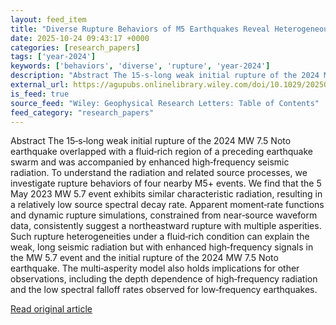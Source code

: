 ```yaml
---
layout: feed_item
title: "Diverse Rupture Behaviors of M5 Earthquakes Reveal Heterogeneous Fluid Effects in Noto Peninsula, Central Japan"
date: 2025-10-24 09:43:17 +0000
categories: [research_papers]
tags: ['year-2024']
keywords: ['behaviors', 'diverse', 'rupture', 'year-2024']
description: "Abstract The 15‐s‐long weak initial rupture of the 2024 MW 7"
external_url: https://agupubs.onlinelibrary.wiley.com/doi/10.1029/2025GL117377?af=R
is_feed: true
source_feed: "Wiley: Geophysical Research Letters: Table of Contents"
feed_category: "research_papers"
---
```


Abstract The 15‐s‐long weak initial rupture of the 2024 MW 7.5 Noto earthquake overlapped with a fluid‐rich region of a preceding earthquake swarm and was accompanied by enhanced high‐frequency seismic radiation. To understand the radiation and related source processes, we investigate rupture behaviors of four nearby M5+ events. We find that the 5 May 2023 MW 5.7 event exhibits similar characteristic radiation, resulting in a relatively low source spectral decay rate. Apparent moment‐rate functions and dynamic rupture simulations, constrained from near‐source waveform data, consistently suggest a northeastward rupture with multiple asperities. Such rupture heterogeneities under a fluid‐rich condition can explain the weak, long seismic radiation but with enhanced high‐frequency signals in the MW 5.7 event and the initial rupture of the 2024 MW 7.5 Noto earthquake. The multi‐asperity model also holds implications for other observations, including the depth dependence of high‐frequency radiation and the low spectral falloff rates observed for low‐frequency earthquakes.

[Read original article](https://agupubs.onlinelibrary.wiley.com/doi/10.1029/2025GL117377?af=R)
